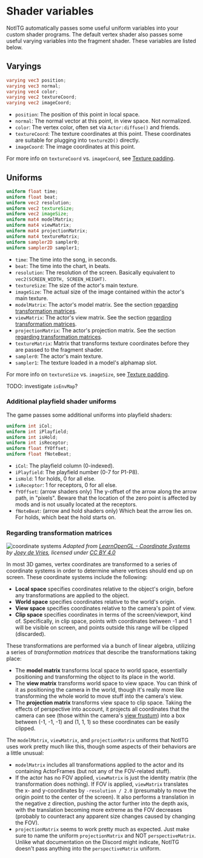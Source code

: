 # Shader variables

NotITG automatically passes some useful uniform variables into your custom shader programs. The default vertex shader also passes some useful varying variables into the fragment shader. These variables are listed below.
## Varyings

```glsl
varying vec3 position;
varying vec3 normal;
varying vec4 color;
varying vec2 textureCoord;
varying vec2 imageCoord;
```

- `position`: The position of this point in local space.
- `normal`: The normal vector at this point, in view space. Not normalized.
- `color`: The vertex color, often set via `Actor:diffuse()` and friends.
- `textureCoord`: The texture coordinates at this point. These coordinates are suitable for plugging into `texture2D()` directly.
- `imageCoord`: The image coordinates at this point.

For more info on `textureCoord` vs. `imageCoord`, see [Texture padding](texture-padding.md).

## Uniforms

```glsl
uniform float time;
uniform float beat;
uniform vec2 resolution;
uniform vec2 textureSize;
uniform vec2 imageSize;
uniform mat4 modelMatrix;
uniform mat4 viewMatrix;
uniform mat4 projectionMatrix;
uniform mat4 textureMatrix;
uniform sampler2D sampler0;
uniform sampler2D sampler1;
```

- `time`: The time into the song, in seconds.
- `beat`: The time into the chart, in beats.
- `resolution`: The resolution of the screen. Basically equivalent to  `vec2(SCREEN_WIDTH, SCREEN_HEIGHT)`.
- `textureSize`: The size of the actor's main texture.
- `imageSize`: The actual size of the image contained within the actor's main texture.
- `modelMatrix`: The actor's model matrix. See the section [regarding transformation matrices](#regarding-transformation-matrices).
- `viewMatrix`: The actor's view matrix. See the section [regarding transformation matrices](#regarding-transformation-matrices).
- `projectionMatrix`: The actor's projection matrix. See the section [regarding transformation matrices](#regarding-transformation-matrices).
- `textureMatrix`: Matrix that transforms texture coordinates before they are passed to the fragment shader.
- `sampler0`: The actor's main texture.
- `sampler1`: The texture loaded in a model's alphamap slot.

For more info on `textureSize` vs. `imageSize`, see [Texture padding](texture-padding.md).

TODO: investigate `isEnvMap`?

### Additional playfield shader uniforms

The game passes some additional uniforms into playfield shaders:

```glsl
uniform int iCol;
uniform int iPlayfield;
uniform int isHold;
uniform int isReceptor;
uniform float fYOffset;
uniform float fNoteBeat;
```

- `iCol`: The playfield column (0-indexed).
- `iPlayfield`: The playfield number (0-7 for P1-P8).
- `isHold`: 1 for holds, 0 for all else.
- `isReceptor`: 1 for receptors, 0 for all else.
- `fYOffset`: (arrow shaders only) The y-offset of the arrow along the arrow path,
  in "pixels". Beware that the location of the zero point is affected by mods
  and is not usually located at the receptors.
- `fNoteBeat`: (arrow and hold shaders only) Which beat the arrow lies on. For
  holds, which beat the hold starts on.

### Regarding transformation matrices

![coordinate systems](coordinate_systems.png)
*Adapted from [LearnOpenGL - Coordinate Systems](https://learnopengl.com/Getting-started/Coordinate-Systems) by [Joey de Vries](https://twitter.com/JoeyDeVriez), licensed under [CC BY 4.0](https://creativecommons.org/licenses/by/4.0/)*

In most 3D games, vertex coordinates are transformed to a series of coordinate systems in order to determine where vertices should end up on screen. These coordinate systems include the following:

- **Local space** specifies coordinates relative to the object's origin, before any transformations are applied to the object.
- **World space** specifies coordinates relative to the world's origin.
- **View space** specifies coordinates relative to the camera's point of view.
- **Clip space** specifies coordinates in terms of the screen/viewport, kind of. Specifically, in clip space, points with coordinates between -1 and 1 will be visible on screen, and points outside this range will be clipped (discarded).

These transformations are performed via a bunch of linear algebra, utilizing a series of *transformation matrices* that describe the transformations taking place:

- The **model matrix** transforms local space to world space, essentially positioning and transforming the object to its place in the world.
- The **view matrix** transforms world space to view space. You can think of it as positioning the camera in the world, though it's really more like transforming the whole world to move stuff into the camera's view.
- The **projection matrix** transforms view space to clip space. Taking the effects of perspective into account, it projects all coordinates that the camera can see (those within the camera's [view frustum](https://en.wikipedia.org/wiki/Viewing_frustum)) into a box between (-1, -1, -1) and (1, 1, 1) so these coordinates can be easily clipped.

The `modelMatrix`, `viewMatrix`, and `projectionMatrix` uniforms that NotITG uses work pretty much like this, though some aspects of their behaviors are a little unusual:

- `modelMatrix` includes all transformations applied to the actor and its containing ActorFrames (but not any of the FOV-related stuff).
- If the actor has no FOV applied, `viewMatrix` is just the identity matrix (the transformation does nothing). If FOV is applied, `viewMatrix` translates the x- and y-coordinates by `-resolution / 2.0` (presumably to move the origin point to the center of the screen). It also performs a translation in the negative z direction, pushing the actor further into the depth axis, with the translation becoming more extreme as the FOV decreases (probably to counteract any apparent size changes caused by changing the FOV).
- `projectionMatrix` seems to work pretty much as expected. Just make sure to name the uniform `projectionMatrix` and NOT `perspectiveMatrix`. Unlike what documentation on the Discord might indicate, NotITG doesn't pass anything into the `perspectiveMatrix` uniform.